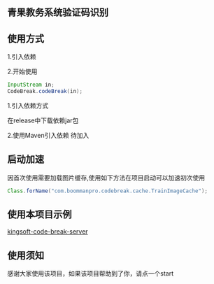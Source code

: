 ## 青果教务系统验证码识别

## 使用方式

1.引入依赖

2.开始使用

```java
InputStream in;
CodeBreak.codeBreak(in);
```


1.引入依赖方式

在release中下载依赖jar包

2.使用Maven引入依赖 待加入


## 启动加速

因首次使用需要加载图片缓存,使用如下方法在项目启动可以加速初次使用
```java
Class.forName("com.boommanpro.codebreak.cache.TrainImageCache");
```

## 使用本项目示例

[kingsoft-code-break-server](https://github.com/BoomManPro/kingsoft-code-break-server)

## 使用须知

感谢大家使用该项目，如果该项目帮助到了你，请点一个start